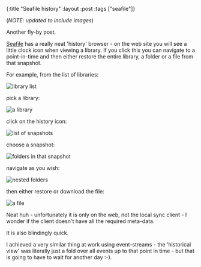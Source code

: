 {:title "Seafile history"
 :layout :post
 :tags  ["seafile"]}

(_NOTE: updated to include images_)

Another fly-by post.

[Seafile](https://www.seafile.com/en/home/) has a really neat 'history' browser - on the web site you will see a little clock icon when viewing a library. If you click this you can navigate to a point-in-time and then either restore the entire library, a folder or a file from that snapshot.

For example, from the list of libraries:

![library list](/img/seafile-history/library-list.png)

pick a library:

![a library](/img/seafile-history/in-library.png)

click on the history icon:

![list of snapshots](/img/seafile-history/history-library.png)

choose a snapshot:

![folders in that snapshot](/img/seafile-history/history-folder.png)

navigate as you wish:

![nested folders](/img/seafile-history/history-nested-folder.png)

then either restore or download the file:

![a file](/img/seafile-history/history-file.png)

Neat huh - unfortunately it is only on the web, not the local sync client - I wonder if the client doesn't have all the required meta-data.

It is also blindingly quick.

I achieved a very similar thing at work using event-streams - the 'historical view' was literally just a fold over all events up to that point in time - but that is going to have to wait for another day :-).
